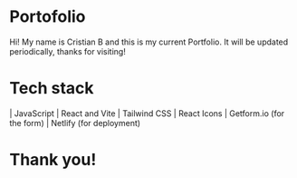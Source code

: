 # Portofolio

Hi! My name is Cristian B and this is my current Portfolio. It will be updated periodically, thanks for visiting!

# Tech stack

 | JavaScript 
 | React and Vite 
 | Tailwind CSS 
 | React Icons 
 | Getform.io  (for the form) 
 | Netlify     (for deployment) 


# Thank you!
